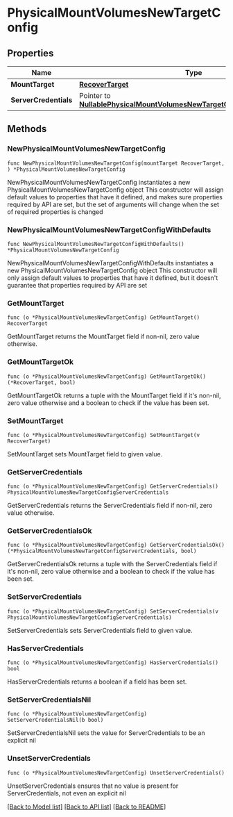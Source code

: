 # PhysicalMountVolumesNewTargetConfig

## Properties

Name | Type | Description | Notes
------------ | ------------- | ------------- | -------------
**MountTarget** | [**RecoverTarget**](RecoverTarget.md) |  | 
**ServerCredentials** | Pointer to [**NullablePhysicalMountVolumesNewTargetConfigServerCredentials**](PhysicalMountVolumesNewTargetConfigServerCredentials.md) |  | [optional] 

## Methods

### NewPhysicalMountVolumesNewTargetConfig

`func NewPhysicalMountVolumesNewTargetConfig(mountTarget RecoverTarget, ) *PhysicalMountVolumesNewTargetConfig`

NewPhysicalMountVolumesNewTargetConfig instantiates a new PhysicalMountVolumesNewTargetConfig object
This constructor will assign default values to properties that have it defined,
and makes sure properties required by API are set, but the set of arguments
will change when the set of required properties is changed

### NewPhysicalMountVolumesNewTargetConfigWithDefaults

`func NewPhysicalMountVolumesNewTargetConfigWithDefaults() *PhysicalMountVolumesNewTargetConfig`

NewPhysicalMountVolumesNewTargetConfigWithDefaults instantiates a new PhysicalMountVolumesNewTargetConfig object
This constructor will only assign default values to properties that have it defined,
but it doesn't guarantee that properties required by API are set

### GetMountTarget

`func (o *PhysicalMountVolumesNewTargetConfig) GetMountTarget() RecoverTarget`

GetMountTarget returns the MountTarget field if non-nil, zero value otherwise.

### GetMountTargetOk

`func (o *PhysicalMountVolumesNewTargetConfig) GetMountTargetOk() (*RecoverTarget, bool)`

GetMountTargetOk returns a tuple with the MountTarget field if it's non-nil, zero value otherwise
and a boolean to check if the value has been set.

### SetMountTarget

`func (o *PhysicalMountVolumesNewTargetConfig) SetMountTarget(v RecoverTarget)`

SetMountTarget sets MountTarget field to given value.


### GetServerCredentials

`func (o *PhysicalMountVolumesNewTargetConfig) GetServerCredentials() PhysicalMountVolumesNewTargetConfigServerCredentials`

GetServerCredentials returns the ServerCredentials field if non-nil, zero value otherwise.

### GetServerCredentialsOk

`func (o *PhysicalMountVolumesNewTargetConfig) GetServerCredentialsOk() (*PhysicalMountVolumesNewTargetConfigServerCredentials, bool)`

GetServerCredentialsOk returns a tuple with the ServerCredentials field if it's non-nil, zero value otherwise
and a boolean to check if the value has been set.

### SetServerCredentials

`func (o *PhysicalMountVolumesNewTargetConfig) SetServerCredentials(v PhysicalMountVolumesNewTargetConfigServerCredentials)`

SetServerCredentials sets ServerCredentials field to given value.

### HasServerCredentials

`func (o *PhysicalMountVolumesNewTargetConfig) HasServerCredentials() bool`

HasServerCredentials returns a boolean if a field has been set.

### SetServerCredentialsNil

`func (o *PhysicalMountVolumesNewTargetConfig) SetServerCredentialsNil(b bool)`

 SetServerCredentialsNil sets the value for ServerCredentials to be an explicit nil

### UnsetServerCredentials
`func (o *PhysicalMountVolumesNewTargetConfig) UnsetServerCredentials()`

UnsetServerCredentials ensures that no value is present for ServerCredentials, not even an explicit nil

[[Back to Model list]](../README.md#documentation-for-models) [[Back to API list]](../README.md#documentation-for-api-endpoints) [[Back to README]](../README.md)


